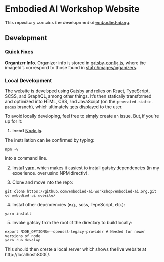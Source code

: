 # Embodied AI Workshop Website

This repository contains the development of [embodied-ai.org](https://embodied-ai.org/).

## Development

### Quick Fixes

**Organizer Info**. Organizer info is stored in [gatsby-config.js](https://github.com/embodied-ai-workshop/embodied-ai.org/blob/main/gatsby-config.js), where the imageId's correspond to those found in [static/images/organizers](https://github.com/embodied-ai-workshop/embodied-ai.org/tree/main/static/images/organizers).

### Local Development

The website is developed using Gatsby and relies on React, TypeScript, SCSS, and GraphQL, among other things. It's then statically transformed and optimized into HTML, CSS, and JavaScript (on the `generated-static-pages` branch), which ultimately gets displayed to the user.

To avoid locally developing, feel free to simply create an issue. But, if you're up for it:

1. Install [Node.js](https://www.npmjs.com/get-npm).

The installation can be confirmed by typing:

```
npm -v
```

into a command line.

2. Install [yarn](https://classic.yarnpkg.com/en/docs/install/#windows-stable), which makes it easiest to install gatsby dependencies (in my experience, over using NPM directly).

3. Clone and move into the repo:

```
git clone https://github.com/embodied-ai-workshop/embodied-ai.org.git
cd embodied-ai-website/
```

4. Install other dependencies (e.g., scss, TypeScript, etc.):

```
yarn install
```

5. Invoke gatsby from the root of the directory to build locally:

```
export NODE_OPTIONS=--openssl-legacy-provider # Needed for newer versions of node
yarn run develop
```

This should then create a local server which shows the live website at http://localhost:8000/.
